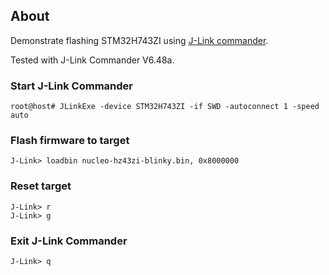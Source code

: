 ## About
Demonstrate flashing STM32H743ZI using [J-Link commander](https://www.segger.com/downloads/jlink/#J-LinkSoftwareAndDocumentationPack).

Tested with J-Link Commander V6.48a.

### Start J-Link Commander

```
root@host# JLinkExe -device STM32H743ZI -if SWD -autoconnect 1 -speed auto
```

### Flash firmware to target
```
J-Link> loadbin nucleo-hz43zi-blinky.bin, 0x8000000
```

### Reset target
```
J-Link> r
J-Link> g
```

### Exit J-Link Commander
```
J-Link> q
```
